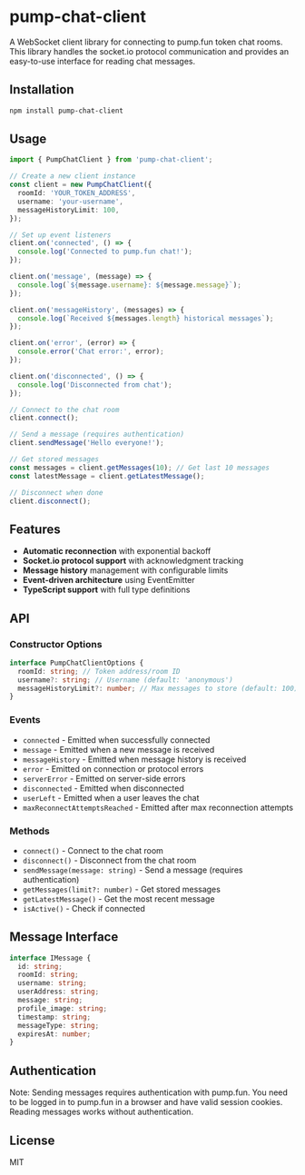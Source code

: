 # pump-chat-client

A WebSocket client library for connecting to pump.fun token chat rooms. This library handles the socket.io protocol communication and provides an easy-to-use interface for reading chat messages.

## Installation

```bash
npm install pump-chat-client
```

## Usage

```typescript
import { PumpChatClient } from 'pump-chat-client';

// Create a new client instance
const client = new PumpChatClient({
  roomId: 'YOUR_TOKEN_ADDRESS',
  username: 'your-username',
  messageHistoryLimit: 100,
});

// Set up event listeners
client.on('connected', () => {
  console.log('Connected to pump.fun chat!');
});

client.on('message', (message) => {
  console.log(`${message.username}: ${message.message}`);
});

client.on('messageHistory', (messages) => {
  console.log(`Received ${messages.length} historical messages`);
});

client.on('error', (error) => {
  console.error('Chat error:', error);
});

client.on('disconnected', () => {
  console.log('Disconnected from chat');
});

// Connect to the chat room
client.connect();

// Send a message (requires authentication)
client.sendMessage('Hello everyone!');

// Get stored messages
const messages = client.getMessages(10); // Get last 10 messages
const latestMessage = client.getLatestMessage();

// Disconnect when done
client.disconnect();
```

## Features

- **Automatic reconnection** with exponential backoff
- **Socket.io protocol support** with acknowledgment tracking
- **Message history** management with configurable limits
- **Event-driven architecture** using EventEmitter
- **TypeScript support** with full type definitions

## API

### Constructor Options

```typescript
interface PumpChatClientOptions {
  roomId: string; // Token address/room ID
  username?: string; // Username (default: 'anonymous')
  messageHistoryLimit?: number; // Max messages to store (default: 100)
}
```

### Events

- `connected` - Emitted when successfully connected
- `message` - Emitted when a new message is received
- `messageHistory` - Emitted when message history is received
- `error` - Emitted on connection or protocol errors
- `serverError` - Emitted on server-side errors
- `disconnected` - Emitted when disconnected
- `userLeft` - Emitted when a user leaves the chat
- `maxReconnectAttemptsReached` - Emitted after max reconnection attempts

### Methods

- `connect()` - Connect to the chat room
- `disconnect()` - Disconnect from the chat room
- `sendMessage(message: string)` - Send a message (requires authentication)
- `getMessages(limit?: number)` - Get stored messages
- `getLatestMessage()` - Get the most recent message
- `isActive()` - Check if connected

## Message Interface

```typescript
interface IMessage {
  id: string;
  roomId: string;
  username: string;
  userAddress: string;
  message: string;
  profile_image: string;
  timestamp: string;
  messageType: string;
  expiresAt: number;
}
```

## Authentication

Note: Sending messages requires authentication with pump.fun. You need to be logged in to pump.fun in a browser and have valid session cookies. Reading messages works without authentication.

## License

MIT
